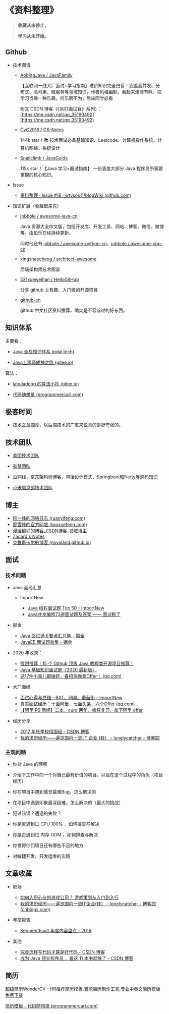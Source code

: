 # 《资料整理》



> **收藏从未停止，**
>
> **学习从未开始。**



## Github

- 技术图谱

  - [AobingJava / JavaFamily](https://github.com/AobingJava/JavaFamily)

    【互联网一线大厂面试+学习指南】进阶知识完全扫盲：涵盖高并发、分布式、高可用、微服务等领域知识，作者风格幽默，看起来津津有味，把学习当做一种乐趣，何乐而不为，后端同学必看

    附其 CSDN 博客（《吊打面试官》系列）：[https://me.csdn.net/qq_35190492](https://me.csdn.net/qq_35190492)

  - [CyC2018 / CS-Notes](https://github.com/CyC2018/CS-Notes)

    144k star！📚 技术面试必备基础知识、Leetcode、计算机操作系统、计算机网络、系统设计

  - [Snailclimb / JavaGuide](https://github.com/Snailclimb/JavaGuide)

    115k star！【Java 学习+面试指南】 一份涵盖大部分 Java 程序员所需要掌握的核心知识。

- Issue

  - [资料整理 · Issue #18 · wtysos11/blogWiki (github.com)](https://github.com/wtysos11/blogWiki/issues/18)

- 知识扩展（收藏起来先）

  - [jobbole / awesome-java-cn](https://github.com/jobbole/awesome-java-cn)

    Java 资源大全中文版，包括开发库、开发工具、网站、博客、微信、微博等，由伯乐在线持续更新。

    同时他还有 [jobbole / awesome-python-cn](https://github.com/jobbole/awesome-python-cn)，[jobbole / awesome-cpp-cn](https://github.com/jobbole/awesome-cpp-cn)

  - [xingshaocheng / architect-awesome](https://github.com/xingshaocheng/architect-awesome)

    后端架构师技术图谱

  - [521xueweihan / HelloGitHub](https://github.com/521xueweihan/HelloGitHub)

    分享 github 上有趣、入门级的开源项目

  - [github-cn](https://www.githubs.cn/awesome)

    github 中文社区资料推荐，确实是不容错过的好东西。





## 知识体系

主要看：

- [Java 全栈知识体系 (pdai.tech)](https://www.pdai.tech/)

- [Java工程师成神之路 (gitee.io)](http://hollischuang.gitee.io/tobetopjavaer/#/)

算法：

- [labuladong 的算法小抄 (gitee.io)](https://labuladong.gitee.io/algo/)

- [代码随想录 (programmercarl.com)](https://www.programmercarl.com/)





## 极客时间

- [技术文章摘抄](http://learn.lianglianglee.com/)，以后端技术的广度来说真的是挺夸张的。





## 技术团队

- [美团技术团队](https://tech.meituan.com/)

- [有赞团队](https://tech.youzan.com/)

- [虫洞栈](https://bugstack.cn/)，京东架构师博客，包括设计模式、Springboot和Netty等源码知识

- [小米信息部技术团队](https://xiaomi-info.github.io/tags/)





## 博主

- [阮一峰的网络日志 (ruanyifeng.com)](http://www.ruanyifeng.com/blog/)
- [廖雪峰的官方网站 (liaoxuefeng.com)](https://www.liaoxuefeng.com/)
- [漫话编程的博客_CSDN博客-领域博主](https://blog.csdn.net/weixin_43167418?t=1)
- [Zacard's Notes](https://zacard.net/)
- [克鲁斯卡尔的博客 (novoland.github.io)](http://novoland.github.io/index.html)





## 面试

### 技术问题

- Java 面经汇总

  - ImportNew

    - [Java 线程面试题 Top 50 - ImportNew](http://www.importnew.com/12773.html)
    - [Java并发编程73道面试题及答案 —— 面试稳了](https://mp.weixin.qq.com/s/Bewg1-MaaUcqJuXq9ydivA)

- 掘金
  
  - [Java 面试通关要点汇总集 - 掘金](https://juejin.cn/post/6844903567338242061?utm_source=gold_browser_extension#heading-1)
  - [JavaEE 面试题收集 - 掘金](https://juejin.im/post/58a6ad5461ff4b78fca442eb)

- 2020 年收录：
  
  - [强烈推荐！15 个 Github 顶级 Java 教程类开源项目推荐！](https://blog.csdn.net/qq_34337272/article/details/104423823)
  - [Java 基础知识面试题（2020 最新版）](https://blog.csdn.net/ThinkWon/article/details/104390612)
  - [这17件小事儿都做好，春招保你拿Offer！ (qq.com)](https://mp.weixin.qq.com/s/daMfZc0hkoA4bP-gmR32BA)

- 大厂面经

  - [面试心得与总结—BAT、网易、蘑菇街 - ImportNew](http://www.importnew.com/22637.html)
  - [真实面试经历：十面阿里，七面头条，六个Offer (qq.com)](https://mp.weixin.qq.com/s/QJ-iKbKaavU667eFSO1OPg)
  - [【阿里 P6 面经】二本，curd 两年，疯狂复习，拿下阿里 offer](https://blog.csdn.net/qq_35190492/article/details/105186878)

- 经历分享

  - [2017 年秋季校招面经 - CSDN 博客](http://blog.csdn.net/huachao1001/article/details/52247268)
  - [我的求职经历——遍览国内一流 IT 企业 (转） - lonelycatcher - 博客园](http://www.cnblogs.com/lonelycatcher/archive/2012/03/10/2388889.html)



### 主观问题

- 你对 Java 的理解

- 介绍下工作中的一个对自己最有价值的项目，以及在这个过程中的角色（项目经历）

- 你在项目中遇到感觉最难Bug，怎么解决的

- 在项目中遇到印象最深困难，怎么解决的（最大的挑战）

- 犯过错误？遭遇的失败？

- 你是否遇到过 CPU 100% ，如何排查与解决

- 你是否遇到过 内存 OOM ，如何排查与解决

- 你觉得你们项目还有哪些不足的地方

- 对敏捷开发、开发运维的实践





## 文章收藏

- 职场

  - [如何入职心仪的游戏公司？ 游戏策划从入门到入行](https://www.gameres.com/840718.html)
  - [我的求职经历——遍览国内一流IT企业(转） - lonelycatcher - 博客园 (cnblogs.com)](https://www.cnblogs.com/lonelycatcher/archive/2012/03/10/2388889.html)

- 年度报告

  - [SegmentFault 年度内容盘点 - 2016](https://summary.segmentfault.com/2016/#/)

- 其他

  - [究竟怎样写代码才算是好代码 - CSDN 博客](http://blog.csdn.net/u013970991/article/details/52609083)
  - [成为 Java 顶尖程序员 ，看这 11 本书就够了 - CSDN 博客](https://blog.csdn.net/u012410733/article/details/51869105)





## 简历

[超级简历WonderCV - HR推荐简历模板,智能简历制作工具,专业中英文简历模板免费下载](https://www.wondercv.com/)

[简历模板 - 代码随想录 (programmercarl.com)](https://programmercarl.com/前序/程序员简历.html#简历模板)

